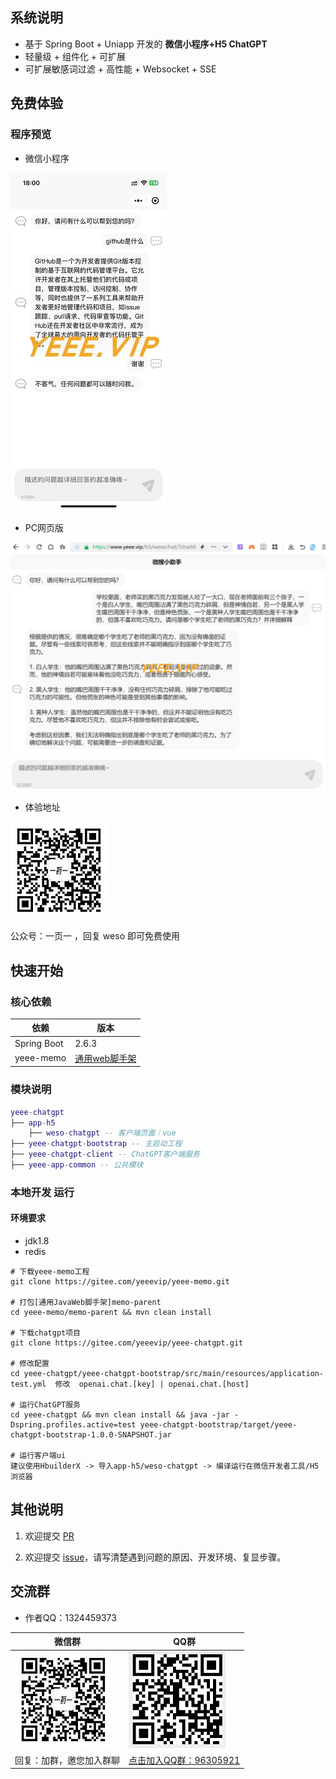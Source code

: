 
## 系统说明

- 基于 Spring Boot + Uniapp 开发的 **微信小程序+H5 ChatGPT**
- 轻量级 + 组件化 + 可扩展
- 可扩展敏感词过滤 + 高性能 + Websocket + SSE

## 免费体验

### 程序预览

- 微信小程序

![微信小程序](doc/chatgpt/chatgpt_preview.png)

- PC网页版

![PC网页版](doc/chatgpt/chatgpt_preview2.png)

- 体验地址

![体验地址](doc/yeee/images/yeee_wp.jpg)

公众号：一页一    ，回复 weso      即可免费使用

## 快速开始

### 核心依赖

| 依赖                          | 版本                                                  |
|-----------------------------|-----------------------------------------------------|
| Spring Boot                 | 2.6.3                                               |
| yeee-memo                   | [通用web脚手架](https://gitee.com/yeeevip/yeee-memo.git) |

### 模块说明

```lua
yeee-chatgpt
├── app-h5
    ├── weso-chatgpt -- 客户端页面｜vue
├── yeee-chatgpt-bootstrap -- 主启动工程
├── yeee-chatgpt-client -- ChatGPT客户端服务
├── yeee-app-common -- 公共模块
```

### 本地开发 运行

#### 环境要求

- jdk1.8
- redis

```
# 下载yeee-memo工程
git clone https://gitee.com/yeeevip/yeee-memo.git

# 打包[通用JavaWeb脚手架]memo-parent
cd yeee-memo/memo-parent && mvn clean install

# 下载chatgpt项目
git clone https://gitee.com/yeeevip/yeee-chatgpt.git

# 修改配置
cd yeee-chatgpt/yeee-chatgpt-bootstrap/src/main/resources/application-test.yml  修改  openai.chat.[key] | openai.chat.[host]

# 运行ChatGPT服务
cd yeee-chatgpt && mvn clean install && java -jar -Dspring.profiles.active=test yeee-chatgpt-bootstrap/target/yeee-chatgpt-bootstrap-1.0.0-SNAPSHOT.jar

# 运行客户端ui
建议使用HbuilderX -> 导入app-h5/weso-chatgpt -> 编译运行在微信开发者工具/H5浏览器
```

## 其他说明

1. 欢迎提交 [PR](https://www.yeee.vip)

2. 欢迎提交 [issue](https://gitee.com/yeeevip/yeee-blog/issues)，请写清楚遇到问题的原因、开发环境、复显步骤。

## 交流群

- 作者QQ：1324459373

| 微信群                             | QQ群                                                                           |
|---------------------------------|-------------------------------------------------------------------------------|
| ![作者微信](doc/yeee/images/yeee_wp.jpg) | ![](doc/yeee/images/yeee-memo-qq.jpg)                                              |
| 回复：加群，邀您加入群聊                    | <a href="https://qm.qq.com/q/oLSCm1Ksjm" target="_blank">点击加入QQ群：96305921</a> |

